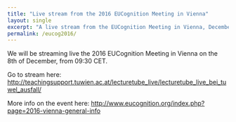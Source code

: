 ```yaml
---
title: "Live stream from the 2016 EUCognition Meeting in Vienna"
layout: single
excerpt: "A live stream from the EUCognition Meeting in Vienna, December 2016."
permalink: /eucog2016/
---
```


We will be streaming live the 2016 EUCognition Meeting in Vienna on the 8th of December, from 09:30 CET.

Go to stream here: http://teachingsupport.tuwien.ac.at/lecturetube_live/lecturetube_live_bei_tuwel_ausfall/

More info on the event here: http://www.eucognition.org/index.php?page=2016-vienna-general-info
